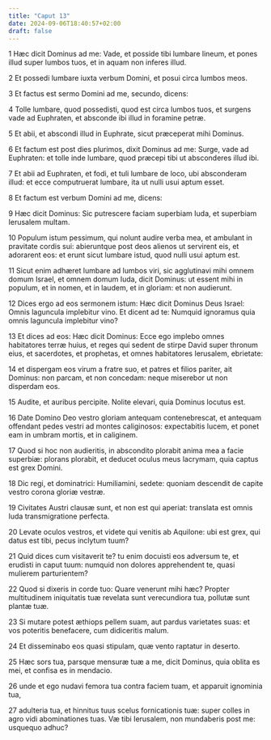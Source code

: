 ```yaml
---
title: "Caput 13"
date: 2024-09-06T18:40:57+02:00
draft: false
---
```




1 Hæc dicit Dominus ad me: Vade, et posside tibi lumbare lineum, et pones illud super lumbos tuos, et in aquam non inferes illud.

2 Et possedi lumbare iuxta verbum Domini, et posui circa lumbos meos.

3 Et factus est sermo Domini ad me, secundo, dicens:

4 Tolle lumbare, quod possedisti, quod est circa lumbos tuos, et surgens vade ad Euphraten, et absconde ibi illud in foramine petræ.

5 Et abii, et abscondi illud in Euphrate, sicut præceperat mihi Dominus.

6 Et factum est post dies plurimos, dixit Dominus ad me: Surge, vade ad Euphraten: et tolle inde lumbare, quod præcepi tibi ut absconderes illud ibi.

7 Et abii ad Euphraten, et fodi, et tuli lumbare de loco, ubi absconderam illud: et ecce computruerat lumbare, ita ut nulli usui aptum esset.

8 Et factum est verbum Domini ad me, dicens:

9 Hæc dicit Dominus: Sic putrescere faciam superbiam Iuda, et superbiam Ierusalem multam.

10 Populum istum pessimum, qui nolunt audire verba mea, et ambulant in pravitate cordis sui: abieruntque post deos alienos ut servirent eis, et adorarent eos: et erunt sicut lumbare istud, quod nulli usui aptum est.

11 Sicut enim adhæret lumbare ad lumbos viri, sic agglutinavi mihi omnem domum Israel, et omnem domum Iuda, dicit Dominus: ut essent mihi in populum, et in nomen, et in laudem, et in gloriam: et non audierunt.

12 Dices ergo ad eos sermonem istum: Hæc dicit Dominus Deus Israel: Omnis laguncula implebitur vino. Et dicent ad te: Numquid ignoramus quia omnis laguncula implebitur vino?

13 Et dices ad eos: Hæc dicit Dominus: Ecce ego implebo omnes habitatores terræ huius, et reges qui sedent de stirpe David super thronum eius, et sacerdotes, et prophetas, et omnes habitatores Ierusalem, ebrietate:

14 et dispergam eos virum a fratre suo, et patres et filios pariter, ait Dominus: non parcam, et non concedam: neque miserebor ut non disperdam eos.

15 Audite, et auribus percipite. Nolite elevari, quia Dominus locutus est.

16 Date Domino Deo vestro gloriam antequam contenebrescat, et antequam offendant pedes vestri ad montes caliginosos: expectabitis lucem, et ponet eam in umbram mortis, et in caliginem.

17 Quod si hoc non audieritis, in abscondito plorabit anima mea a facie superbiæ: plorans plorabit, et deducet oculus meus lacrymam, quia captus est grex Domini.

18 Dic regi, et dominatrici: Humiliamini, sedete: quoniam descendit de capite vestro corona gloriæ vestræ.

19 Civitates Austri clausæ sunt, et non est qui aperiat: translata est omnis Iuda transmigratione perfecta.

20 Levate oculos vestros, et videte qui venitis ab Aquilone: ubi est grex, qui datus est tibi, pecus inclytum tuum?

21 Quid dices cum visitaverit te? tu enim docuisti eos adversum te, et erudisti in caput tuum: numquid non dolores apprehendent te, quasi mulierem parturientem?

22 Quod si dixeris in corde tuo: Quare venerunt mihi hæc? Propter multitudinem iniquitatis tuæ revelata sunt verecundiora tua, pollutæ sunt plantæ tuæ.

23 Si mutare potest æthiops pellem suam, aut pardus varietates suas: et vos poteritis benefacere, cum didiceritis malum.

24 Et disseminabo eos quasi stipulam, quæ vento raptatur in deserto.

25 Hæc sors tua, parsque mensuræ tuæ a me, dicit Dominus, quia oblita es mei, et confisa es in mendacio.

26 unde et ego nudavi femora tua contra faciem tuam, et apparuit ignominia tua,

27 adulteria tua, et hinnitus tuus scelus fornicationis tuæ: super colles in agro vidi abominationes tuas. Væ tibi Ierusalem, non mundaberis post me: usquequo adhuc?

